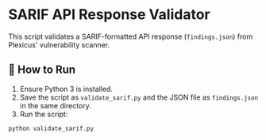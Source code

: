 # SARIF API Response Validator

This script validates a SARIF-formatted API response (`findings.json`) from Plexicus' vulnerability scanner.

## 🔧 How to Run

1. Ensure Python 3 is installed.
2. Save the script as `validate_sarif.py` and the JSON file as `findings.json` in the same directory.
3. Run the script:

```bash
python validate_sarif.py